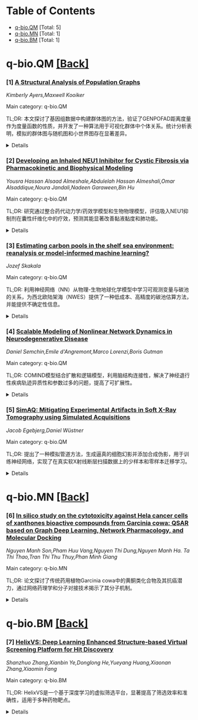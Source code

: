 <div id=toc></div>

# Table of Contents

- [q-bio.QM](#q-bio.QM) [Total: 5]
- [q-bio.MN](#q-bio.MN) [Total: 1]
- [q-bio.BM](#q-bio.BM) [Total: 1]


<div id='q-bio.QM'></div>

# q-bio.QM [[Back]](#toc)

### [1] [A Structural Analysis of Population Graphs](https://arxiv.org/abs/2508.10058)
*Kimberly Ayers,Maxwell Kooiker*

Main category: q-bio.QM

TL;DR: 本文探讨了基因组数据中构建群体图的方法，验证了GENPOFAD距离度量作为度量函数的性质，并开发了一种算法用于可视化群体中个体关系。统计分析表明，模拟的群体图与随机图和小世界图存在显著差异。


<details>
  <summary>Details</summary>
Motivation: 基因组数据的图形化算法格式在生物技术领域存在争议，本文旨在探讨如何利用基因组数据构建群体图。

Method: 首先验证GENPOFAD距离度量作为度量函数的性质，随后开发算法构建群体图，并进行统计分析。

Result: 模拟的群体图与随机图和小世界图存在显著差异。

Conclusion: 本文提出的方法为基因组数据的可视化提供了新思路，并验证了其独特性。

Abstract: The format of graphing algorithms for genomic data has been a debate in
recent biotechnology. In this paper, we discuss the construction of population
graphs using said genomic data. We first examine the GENPOFAD distance
measurement, developed by Joly et. al., and prove that this constitutes a
metric function. We develop an algorithm to construct graphs to visualize the
relationships between individuals in a population. We then provide a
statistical analysis of these simulated population graphs, and show that they
are distinct from randomly generated graphs, and also show differences from
small-world graphs.

</details>


### [2] [Developing an Inhaled NEU1 Inhibitor for Cystic Fibrosis via Pharmacokinetic and Biophysical Modeling](https://arxiv.org/abs/2508.10082)
*Yousra Hassan Alsaad Almeshale,Abdulelah Hassan Almeshali,Omar Alsaddique,Noura Jandali,Nadeen Garaween,Bin Hu*

Main category: q-bio.QM

TL;DR: 研究通过整合药代动力学/药效学模型和生物物理模型，评估吸入NEU1抑制剂在囊性纤维化中的疗效，预测其能显著改善黏液黏度和肺功能。


<details>
  <summary>Details</summary>
Motivation: 囊性纤维化（CF）气道黏液因唾液酸化减少导致黏度增加，影响黏液纤毛清除（MCC）。NEU1抑制剂可能恢复MCC，但其吸入给药的定量药代动力学和流变学效应尚不明确。

Method: 结合实验和临床前数据，建立吸入药代动力学/药效学模型及生物物理黏度框架，通过合成队列模拟和因果推断方法量化对肺功能的影响。

Result: 模型预测NEU1抑制剂可显著降低黏液黏度（25-28%），并改善肺功能（FEV1增加0.13升），其中70%效果通过MCC介导。

Conclusion: 吸入NEU1抑制剂在CF中具有临床可行性，需进一步体内验证。

Abstract: Background: Cystic fibrosis (CF) airway mucus exhibits reduced mucin
sialylation, increasing viscosity and impairing mucociliary clearance (MCC).
NEU1 inhibition has been proposed to restore MCC, but its quantitative
pharmacokinetic and rheological effects, particularly with inhaled delivery,
remain uncharacterized.
  Objective: To develop an integrated pharmacokinetic/pharmacodynamic (PK/PD)
and biophysical model to assess the efficacy of an inhaled NEU1 inhibitor.
  Methods: Empirical and preclinical NEU1 inhibition data were combined with
inhalation PK/PD modeling and a biophysical viscosity framework linking mucin
sialylation and extracellular DNA. Synthetic cohort simulations (N = 200) were
reconciled with empirical PK benchmarks using Latin hypercube parameter
sampling. Cross-validation, hold-out testing, and causal inference methods
(inverse probability of treatment weighting and targeted maximum likelihood
estimation) quantified predicted effects on lung function (delta FEV1).
  Results: With reconciled parameters (F_dep = 0.12; k_abs = 0.21 per hour;
k_muc = 0.24 per hour), epithelial lining fluid drug levels reached a peak
concentration of 7.5 micromolar (95 percent CI: 6 to 10 micromolar), achieving
IC50 coverage for approximately 10 hours per day and greater than 80 percent
modeled NEU1 inhibition. Predicted mucus viscosity reduction averaged 25 to 28
percent. Causal inference estimated delta FEV1 improvement of +0.13 liters (95
percent CI: 0.10 to 0.15 liters), with about 70 percent mediated via MCC.
  Conclusions: Empirically anchored PK/PD and biophysical modeling support the
feasibility of inhaled NEU1 inhibition as a rheology-targeting strategy in CF,
projecting clinically realistic efficacy while maintaining pharmacological
viability. This calibrated proof of concept warrants in vivo validation in CF
models.

</details>


### [3] [Estimating carbon pools in the shelf sea environment: reanalysis or model-informed machine learning?](https://arxiv.org/abs/2508.10178)
*Jozef Skakala*

Main category: q-bio.QM

TL;DR: 利用神经网络（NN）从物理-生物地球化学模型中学习可观测变量与碳池的关系，为西北欧陆架海（NWES）提供了一种低成本、高精度的碳池估算方法，并能提供不确定性信息。


<details>
  <summary>Details</summary>
Motivation: 陆架海对碳封存和碳循环至关重要，但现有观测数据稀疏且不确定性高，再分析成本高昂。

Method: 通过神经网络集合学习模型模拟数据，应用于NWES再分析数据，验证其重现碳池的能力。

Result: NN集合能准确重现再分析输出的碳池数据，并提供不确定性信息，适用于未来气候情景分析。

Conclusion: 模型驱动的机器学习是替代昂贵再分析的有效方法，可补充缺失或不确定的观测数据。

Abstract: Shelf seas are important for carbon sequestration and carbon cycle, but
available in situ, or satellite data for carbon pools in the shelf sea
environment are often sparse, or highly uncertain. Alternative can be provided
by reanalyses, but these are often expensive to run. We propose to use an
ensemble of neural networks (NN) to learn from a coupled
physics-biogeochemistry model the relationship between the directly observable
variables and carbon pools. We demonstrate for North-West European Shelf (NWES)
sea environment, that when the NN trained on a model free run simulation is
applied to the NWES reanalysis, it is capable to reproduce the reanalysis
outputs for carbon pools. Moreover, unlike the existing NWES reanalysis, the NN
ensemble is also capable to provide uncertainty information for the pools. We
focus on explainability of the results and demonstrate potential use of the NNs
for future climate what-if scenarios. We suggest that model-informed machine
learning presents a viable alternative to expensive reanalyses and could
complement observational data, wherever they are missing and/or highly
uncertain.

</details>


### [4] [Scalable Modeling of Nonlinear Network Dynamics in Neurodegenerative Disease](https://arxiv.org/abs/2508.10343)
*Daniel Semchin,Emile d'Angremont,Marco Lorenzi,Boris Gutman*

Main category: q-bio.QM

TL;DR: COMIND模型结合扩散和逻辑模型，利用脑结构连接性，解决了神经退行性疾病轨迹异质性和参数过多的问题，提高了可扩展性。


<details>
  <summary>Details</summary>
Motivation: 解决现有神经影像生物标志物模型因个体疾病轨迹异质性和参数过多而难以扩展的问题。

Method: 结合扩散和逻辑模型与脑结构连接性，确保疾病轨迹单调性并减少参数数量。

Result: 在模拟数据和PPMI数据上验证，模型无需减少生物标志物数量即可适应标准脑图谱的解剖成像表示。

Conclusion: COMIND模型在神经退行性疾病研究中具有临床和新型治疗开发的潜力。

Abstract: Mechanistic models of progressive neurodegeneration offer great potential
utility for clinical use and novel treatment development. Toward this end,
several connectome-informed models of neuroimaging biomarkers have been
proposed. However, these models typically do not scale well beyond a small
number of biomarkers due to heterogeneity in individual disease trajectories
and a large number of parameters. To address this, we introduce the
Connectome-based Monotonic Inference of Neurodegenerative Dynamics (COMIND).
The model combines concepts from diffusion and logistic models with structural
brain connectivity. This guarantees monotonic disease trajectories while
maintaining a limited number of parameters to improve scalability. We evaluate
our model on simulated data as well as on the Parkinson's Progressive Markers
Initiative (PPMI) data. Our model generalizes to anatomical imaging
representations from a standard brain atlas without the need to reduce
biomarker number.

</details>


### [5] [SimAQ: Mitigating Experimental Artifacts in Soft X-Ray Tomography using Simulated Acquisitions](https://arxiv.org/abs/2508.10821)
*Jacob Egebjerg,Daniel Wüstner*

Main category: q-bio.QM

TL;DR: 提出了一种模拟管道方法，生成逼真的细胞幻影并添加合成伪影，用于训练神经网络，实现了在真实软X射线断层扫描数据上的少样本和零样本迁移学习。


<details>
  <summary>Details</summary>
Motivation: 解决软X射线断层扫描（SXT）中实验伪影（如缺失楔）和标注数据稀缺的问题。

Method: 开发模拟管道生成合成数据（含噪声体积、正弦图和重建），并用其训练神经网络。

Result: 模型在真实SXT断层扫描上实现了准确的少样本和零样本迁移学习分割。

Conclusion: 该方法无需依赖大量标注数据或复杂重建方法，即可对噪声断层扫描进行定量分析。

Abstract: Soft X-ray tomography (SXT) provides detailed structural insight into whole
cells but is hindered by experimental artifacts such as the missing wedge and
by limited availability of annotated datasets. We present \method, a simulation
pipeline that generates realistic cellular phantoms and applies synthetic
artifacts to produce paired noisy volumes, sinograms, and reconstructions. We
validate our approach by training a neural network primarily on synthetic data
and demonstrate effective few-shot and zero-shot transfer learning on real SXT
tomograms. Our model delivers accurate segmentations, enabling quantitative
analysis of noisy tomograms without relying on large labeled datasets or
complex reconstruction methods.

</details>


<div id='q-bio.MN'></div>

# q-bio.MN [[Back]](#toc)

### [6] [In silico study on the cytotoxicity against Hela cancer cells of xanthones bioactive compounds from Garcinia cowa: QSAR based on Graph Deep Learning, Network Pharmacology, and Molecular Docking](https://arxiv.org/abs/2508.10117)
*Nguyen Manh Son,Pham Huu Vang,Nguyen Thi Dung,Nguyen Manh Ha. Ta Thi Thao,Tran Thi Thu Thuy,Phan Minh Giang*

Main category: q-bio.MN

TL;DR: 论文探讨了传统药用植物Garcinia cowa中的黄酮类化合物及其抗癌潜力，通过网络药理学和分子对接技术揭示了其分子机制。


<details>
  <summary>Details</summary>
Motivation: 癌症是全球死亡率最高的疾病之一，且呈现年轻化趋势，需要寻找新的治疗方法。Garcinia cowa作为传统药用植物，其黄酮类化合物可能具有抗癌潜力。

Method: 采用网络药理学分析关键生物活性化合物及其蛋白靶点，使用Graph Attention Network算法预测pIC50值，并通过分子对接验证MTOR靶点。

Result: 发现Rubraxanthone等化合物及其靶点（如TNF、MTOR），Graph Attention Network算法预测性能优异（R2=0.98）。分子对接证实MTOR是潜在靶点。

Conclusion: Garcinia cowa中的黄酮类化合物具有抗癌潜力，网络药理学和分子对接技术为揭示其机制提供了有效工具。

Abstract: Cancer is recognized as a complex group of diseases, contributing to the
highest global mortality rates, with increasing prevalence and a trend toward
affecting younger populations. It is characterized by uncontrolled
proliferation of abnormal cells, invasion of adjacent tissues, and metastasis
to distant organs. Garcinia cowa, a traditional medicinal plant widely used in
Southeast Asia, including Vietnam, is employed to treat fever, cough,
indigestion, as a laxative, and for parasitic diseases. Numerous xanthone
compounds isolated from this species exhibit a broad spectrum of biological
activities, with some showing promise as anti cancer and antimalarial agents.
Network pharmacology analysis successfully identified key bioactive compounds
Rubraxanthone, Garcinone D, Norcowanin, Cowanol, and Cowaxanthone alongside
their primary protein targets (TNF, CTNNB1, SRC, NFKB1, and MTOR), providing
critical insights into the molecular mechanisms underlying their anti-cancer
effects. The Graph Attention Network algorithm demonstrated superior predictive
performance, achieving an R2 of 0.98 and an RMSE of 0.02 after data
augmentation, highlighting its accuracy in predicting pIC50 values for xanthone
based compounds. Additionally, molecular docking revealed MTOR as a potential
target for inducing cytotoxicity in HeLa cancer cells from Garcinia cowa.

</details>


<div id='q-bio.BM'></div>

# q-bio.BM [[Back]](#toc)

### [7] [HelixVS: Deep Learning Enhanced Structure-based Virtual Screening Platform for Hit Discovery](https://arxiv.org/abs/2508.10262)
*Shanzhuo Zhang,Xianbin Ye,Donglong He,Yueyang Huang,Xiaonan Zhang,Xiaomin Fang*

Main category: q-bio.BM

TL;DR: HelixVS是一个基于深度学习的虚拟筛选平台，显著提高了筛选效率和准确性，适用于多种药物靶点。


<details>
  <summary>Details</summary>
Motivation: 降低虚拟筛选的成本和时间，同时提高筛选效率和准确性。

Method: 整合深度学习模型和多阶段虚拟筛选流程，包括精确的姿势评分模型和姿势筛选模块。

Result: 相比传统工具，HelixVS在近百个靶点上表现出2.6倍更高的富集因子和10倍更快的筛选速度，湿实验验证了其有效性。

Conclusion: HelixVS能高效识别高亲和力配体，并免费提供有限计算能力的版本以加速药物发现。

Abstract: Drug discovery through virtual screening (VS) has become a popular strategy
for identifying hits against protein targets. VS has the potential to reduce
the cost and time needed for manual selection and wet-laboratory experiments.
Improving the cost-effectiveness of virtual screening is a significant
challenge, aiming to explore larger compound libraries while maintaining lower
screening costs. Here, we present HelixVS, a structure-based VS platform
enhanced by deep learning models. HelixVS integrates a precise deep
learning-based pose-scoring model and a pose-screening module into a
multi-stage VS process, enabling more effective screening of active compounds.
Compared to classic molecular docking tools like Vina, HelixVS demonstrated
significantly improved screening performance across nearly a hundred targets,
achieving an average 2.6-fold higher enrichment factor (EF) and more than 10
times faster screening speed. We applied HelixVS in four drug development
pipelines, targeting both traditional competitive drug-binding pockets and
novel protein-protein interaction interfaces. Wet-lab validations across these
pipelines consistently identified active compounds, with over 10% of the
molecules tested in wet labs demonstrating activity at uM or even nM levels.
This demonstrates the ability of HelixVS to identify high-affinity ligands for
various targets and pockets. Furthermore, we provide a publicly available and
free version of HelixVS with limited computing power to assist drug development
scientists in accelerating their drug discovery processes.

</details>
